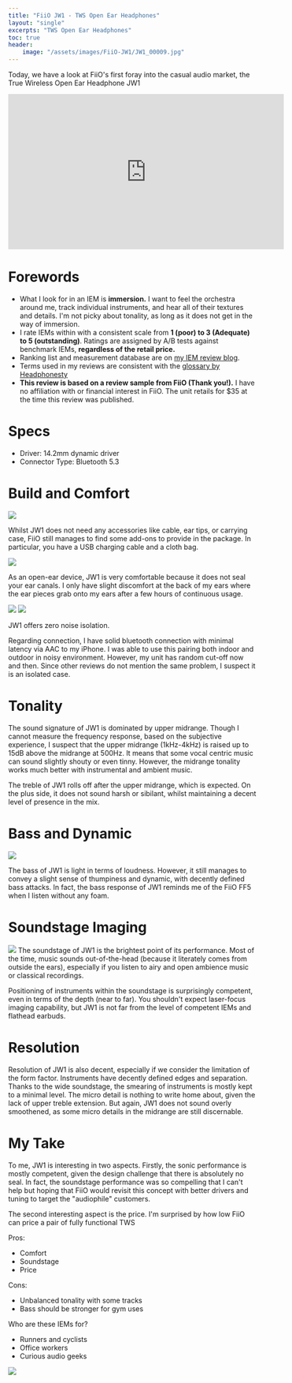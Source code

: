 ```yaml
---
title: "FiiO JW1 - TWS Open Ear Headphones"
layout: "single"
excerpts: "TWS Open Ear Headphones"
toc: true
header:
    image: "/assets/images/FiiO-JW1/JW1_00009.jpg"
---
```


Today, we have a look at FiiO's first foray into the casual audio market, the True Wireless Open Ear Headphone JW1

<iframe width="560" height="315" src="https://www.youtube.com/embed/qK1irv0hnyg?si=HclOk3fddRhqMGnl" title="YouTube video player" frameborder="0" allow="accelerometer; autoplay; clipboard-write; encrypted-media; gyroscope; picture-in-picture; web-share" allowfullscreen></iframe>

Forewords
===

- What I look for in an IEM is **immersion.** I want to feel the orchestra around me, track individual instruments, and hear all of their textures and details. I'm not picky about tonality, as long as it does not get in the way of immersion.
- I rate IEMs within with a consistent scale from **1 (poor) to 3 (Adequate) to 5 (outstanding)**. Ratings are assigned by A/B tests against benchmark IEMs, **regardless of the retail price.** 
- Ranking list and measurement database are on [my IEM review blog](https://iegems.nk-tran.com/).
- Terms used in my reviews are consistent with the [glossary by Headphonesty](https://www.headphonesty.com/sound-description-glossary)
- **This review is based on a review sample from FiiO (Thank you!).** I have no affiliation with or financial interest in FiiO. The unit retails for $35 at the time this review was published.

Specs
===

- Driver: 14.2mm dynamic driver
- Connector Type: Bluetooth 5.3

Build and Comfort
===

![](/assets/images/FiiO-JW1/JW1_00001.jpg)

Whilst JW1 does not need any accessories like cable, ear tips, or carrying case, FiiO still manages to find some add-ons to provide in the package. In particular, you have a USB charging cable and a cloth bag. 

![](/assets/images/FiiO-JW1/JW1_00002.jpg)

As an open-ear device, JW1 is very comfortable because it does not seal your ear canals. I only have slight discomfort at the back of my ears where the ear pieces grab onto my ears after a few hours of continuous usage.

![](/assets/images/FiiO-JW1/JW1_00005.jpg)
![](/assets/images/FiiO-JW1/JW1_00006.jpg)

JW1 offers zero noise isolation.

Regarding connection, I have solid bluetooth connection with minimal latency via AAC to my iPhone. I was able to use this pairing both indoor and outdoor in noisy environment. However, my unit has random cut-off now and then. Since other reviews do not mention the same problem, I suspect it is an isolated case.

Tonality
===

The sound signature of JW1 is dominated by upper midrange. Though I cannot measure the frequency response, based on the subjective experience, I suspect that the upper midrange (1kHz-4kHz) is raised up to 15dB above the midrange at 500Hz. It means that some vocal centric music can sound slightly shouty or even tinny. However, the midrange tonality works much better with instrumental and ambient music. 

The treble of JW1 rolls off after the upper midrange, which is expected. On the plus side, it does not sound harsh or sibilant, whilst maintaining a decent level of presence in the mix. 

Bass and Dynamic
===

![](/assets/images/FiiO-JW1/JW1_00007.jpg)

The bass of JW1 is light in terms of loudness. However, it still manages to convey a slight sense of thumpiness and dynamic, with decently defined bass attacks. In fact, the bass response of JW1 reminds me of the FiiO FF5 when I listen without any foam. 

Soundstage Imaging
===


![](/assets/images/FiiO-JW1/JW1_00008.jpg)
The soundstage of JW1 is the brightest point of its performance. Most of the time, music sounds out-of-the-head (because it literately comes from outside the ears), especially if you listen to airy and open ambience music or classical recordings. 

Positioning of instruments within the soundstage is surprisingly competent, even in terms of the depth (near to far). You shouldn't expect laser-focus imaging capability, but JW1 is not far from the level of competent IEMs and flathead earbuds.

Resolution
===

Resolution of JW1 is also decent, especially if we consider the limitation of the form factor. Instruments have decently defined edges and separation. Thanks to the wide soundstage, the smearing of instruments is mostly kept to a minimal level. The micro detail is nothing to write home about, given the lack of upper treble extension. But again, JW1 does not sound overly smoothened, as some micro details in the midrange are still discernable.

My Take
===

To me, JW1 is interesting in two aspects. Firstly, the sonic performance is mostly competent, given the design challenge that there is absolutely no seal. In fact, the soundstage performance was so compelling that I can't help but hoping that FiiO would revisit this concept with better drivers and tuning to target the "audiophile" customers. 

The second interesting aspect is the price. I'm surprised by how low FiiO can price a pair of fully functional TWS

Pros:
- Comfort
- Soundstage
- Price

Cons:
- Unbalanced tonality with some tracks
- Bass should be stronger for gym uses

Who are these IEMs for?
- Runners and cyclists
- Office workers
- Curious audio geeks

![](/assets/images/FiiO-JW1/JW1_00009.jpg)